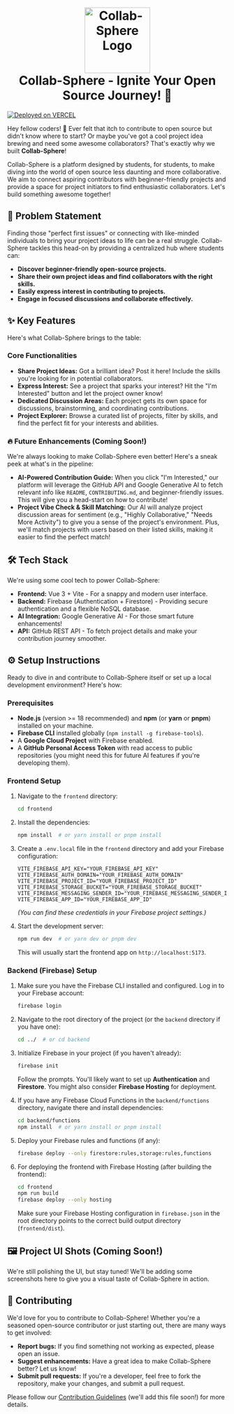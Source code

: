 # <div align="center"> <img src="link_to_your_logo_here.png" alt="Collab-Sphere Logo" width="150"> <br> Collab-Sphere - Ignite Your Open Source Journey! 🚀 </div>

[![Deployed on VERCEL](https://img.shields.io/badge/Deployed%20on-Vercel-green?style=for-the-badge&logo=vercel)](https://collab-sphere-account-2-backup.vercel.app/)

Hey fellow coders! 👋 Ever felt that itch to contribute to open source but didn't know where to start? Or maybe you've got a cool project idea brewing and need some awesome collaborators? That's exactly why we built **Collab-Sphere**!

Collab-Sphere is a platform designed by students, for students, to make diving into the world of open source less daunting and more collaborative. We aim to connect aspiring contributors with beginner-friendly projects and provide a space for project initiators to find enthusiastic collaborators. Let's build something awesome together!

## 🎯 Problem Statement

Finding those "perfect first issues" or connecting with like-minded individuals to bring your project ideas to life can be a real struggle. Collab-Sphere tackles this head-on by providing a centralized hub where students can:

* **Discover beginner-friendly open-source projects.**
* **Share their own project ideas and find collaborators with the right skills.**
* **Easily express interest in contributing to projects.**
* **Engage in focused discussions and collaborate effectively.**

## ✨ Key Features

Here's what Collab-Sphere brings to the table:

### Core Functionalities

* **Share Project Ideas:** Got a brilliant idea? Post it here! Include the skills you're looking for in potential collaborators.
* **Express Interest:** See a project that sparks your interest? Hit the "I'm Interested" button and let the project owner know!
* **Dedicated Discussion Areas:** Each project gets its own space for discussions, brainstorming, and coordinating contributions.
* **Project Explorer:** Browse a curated list of projects, filter by skills, and find the perfect fit for your interests and abilities.

### 🔥 Future Enhancements (Coming Soon!)

We're always looking to make Collab-Sphere even better! Here's a sneak peek at what's in the pipeline:

* **AI-Powered Contribution Guide:** When you click "I'm Interested," our platform will leverage the GitHub API and Google Generative AI to fetch relevant info like `README`, `CONTRIBUTING.md`, and beginner-friendly issues. This will give you a head-start on how to contribute!
* **Project Vibe Check & Skill Matching:** Our AI will analyze project discussion areas for sentiment (e.g., "Highly Collaborative," "Needs More Activity") to give you a sense of the project's environment. Plus, we'll match projects with users based on their listed skills, making it easier to find the perfect match!

## 🛠️ Tech Stack

We're using some cool tech to power Collab-Sphere:

* **Frontend:** Vue 3 + Vite - For a snappy and modern user interface.
* **Backend:** Firebase (Authentication + Firestore) - Providing secure authentication and a flexible NoSQL database.
* **AI Integration:** Google Generative AI - For those smart future enhancements!
* **API:** GitHub REST API - To fetch project details and make your contribution journey smoother.

## ⚙️ Setup Instructions

Ready to dive in and contribute to Collab-Sphere itself or set up a local development environment? Here's how:

### Prerequisites

* **Node.js** (version >= 18 recommended) and **npm** (or **yarn** or **pnpm**) installed on your machine.
* **Firebase CLI** installed globally (`npm install -g firebase-tools`).
* A **Google Cloud Project** with Firebase enabled.
* A **GitHub Personal Access Token** with read access to public repositories (you might need this for future AI features if you're developing them).

### Frontend Setup

1.  Navigate to the `frontend` directory:
    ```bash
    cd frontend
    ```

2.  Install the dependencies:
    ```bash
    npm install  # or yarn install or pnpm install
    ```

3.  Create a `.env.local` file in the `frontend` directory and add your Firebase configuration:
    ```
    VITE_FIREBASE_API_KEY="YOUR_FIREBASE_API_KEY"
    VITE_FIREBASE_AUTH_DOMAIN="YOUR_FIREBASE_AUTH_DOMAIN"
    VITE_FIREBASE_PROJECT_ID="YOUR_FIREBASE_PROJECT_ID"
    VITE_FIREBASE_STORAGE_BUCKET="YOUR_FIREBASE_STORAGE_BUCKET"
    VITE_FIREBASE_MESSAGING_SENDER_ID="YOUR_FIREBASE_MESSAGING_SENDER_ID"
    VITE_FIREBASE_APP_ID="YOUR_FIREBASE_APP_ID"
    ```
    *(You can find these credentials in your Firebase project settings.)*

4.  Start the development server:
    ```bash
    npm run dev  # or yarn dev or pnpm dev
    ```

    This will usually start the frontend app on `http://localhost:5173`.

### Backend (Firebase) Setup

1.  Make sure you have the Firebase CLI installed and configured. Log in to your Firebase account:
    ```bash
    firebase login
    ```

2.  Navigate to the root directory of the project (or the `backend` directory if you have one):
    ```bash
    cd ../  # or cd backend
    ```

3.  Initialize Firebase in your project (if you haven't already):
    ```bash
    firebase init
    ```
    Follow the prompts. You'll likely want to set up **Authentication** and **Firestore**. You might also consider **Firebase Hosting** for deployment.

4.  If you have any Firebase Cloud Functions in the `backend/functions` directory, navigate there and install dependencies:
    ```bash
    cd backend/functions
    npm install  # or yarn install or pnpm install
    ```

5.  Deploy your Firebase rules and functions (if any):
    ```bash
    firebase deploy --only firestore:rules,storage:rules,functions
    ```

6.  For deploying the frontend with Firebase Hosting (after building the frontend):
    ```bash
    cd frontend
    npm run build
    firebase deploy --only hosting
    ```
    Make sure your Firebase Hosting configuration in `firebase.json` in the root directory points to the correct build output directory (`frontend/dist`).

## 🖼️ Project UI Shots (Coming Soon!)

We're still polishing the UI, but stay tuned! We'll be adding some screenshots here to give you a visual taste of Collab-Sphere in action.

## 🙌 Contributing

We'd love for you to contribute to Collab-Sphere! Whether you're a seasoned open-source contributor or just starting out, there are many ways to get involved:

* **Report bugs:** If you find something not working as expected, please open an issue.
* **Suggest enhancements:** Have a great idea to make Collab-Sphere better? Let us know!
* **Submit pull requests:** If you're a developer, feel free to fork the repository, make your changes, and submit a pull request.

Please follow our [Contribution Guidelines](CONTRIBUTING.md) (we'll add this file soon!) for more details.

